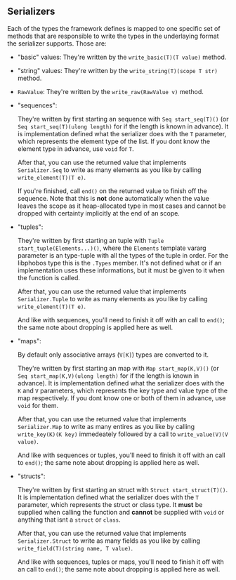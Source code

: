 ## Serializers

Each of the types the framework defines is mapped to one specific set of methods that are responsible to write the types in the underlaying format the serializer supports. Those are:

- "basic" values: They're written by the `write_basic(T)(T value)` method.

- "string" values: They're written by the `write_string(T)(scope T str)` method.

- `RawValue`: They're written by the `write_raw(RawValue v)` method.

- "sequences":

  They're written by first starting an sequence with `Seq start_seq(T)()` (or `Seq start_seq(T)(ulong length)` for if the length is known in advance). It is implementation defined what the serializer does with the `T` parameter, which represents the element type of the list. If you dont know the element type in advance, use `void` for `T`.

  After that, you can use the returned value that implements `Serializer.Seq` to write as many elements as you like by calling `write_element(T)(T e)`.

  If you're finished, call `end()` on the returned value to finish off the sequence. Note that this is **not** done automatically when the value leaves the scope as it heap-allocated type in most cases and cannot be dropped with certainty implicitly at the end of an scope.

- "tuples":

  They're written by first starting an tuple with `Tuple start_tuple(Elements...)()`, where the `Elements` template vararg parameter is an type-tuple with all the types of the tuple in order. For the libphobos type this is the `.Types` member. It's not defined what or if an implementation uses these informations, but it must be given to it when the function is called.

  After that, you can use the returned value that implements `Serializer.Tuple` to write as many elements as you like by calling `write_element(T)(T e)`.

  And like with sequences, you'll need to finish it off with an call to `end()`; the same note about dropping is applied here as well.

- "maps":

  By default only associative arrays (`V[K]`) types are converted to it.

  They're written by first starting an map with `Map start_map(K,V)()` (or `Seq start_map(K,V)(ulong length)` for if the length is known in advance). It is implementation defined what the serializer does with the `K` and `V` parameters, which represents the key type and value type of the map respectively. If you dont know one or both of them in advance, use `void` for them.

  After that, you can use the returned value that implements `Serializer.Map` to write as many entires as you like by calling `write_key(K)(K key)` immedeately followed by a call to `write_value(V)(V value)`.

  And like with sequences or tuples, you'll need to finish it off with an call to `end()`; the same note about dropping is applied here as well.

- "structs":

  They're written by first starting an struct with `Struct start_struct(T)()`. It is implementation defined what the serializer does with the `T` parameter, which represents the struct or class type. It **must** be supplied when calling the function and **cannot** be supplied with `void` or anything that isnt a `struct` or `class`.

  After that, you can use the returned value that implements `Serializer.Struct` to write as many fields as you like by calling `write_field(T)(string name, T value)`.

  And like with sequences, tuples or maps, you'll need to finish it off with an call to `end()`; the same note about dropping is applied here as well.
